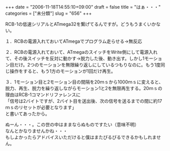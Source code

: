 +++
date = "2006-11-18T14:55:10+09:00"
draft = false
title = "はぁ・・・"
categories = ["未分類"]
slug = "656"
+++

<p>RCB-1の低速シリアルとATmega32を繋げてるんですが。どうもうまくいかない。</p>

<p>１．RCBの電源入れておいてATmegaでプログラム走らせる→無反応</p>

<p>２．RCBの電源入れておいて、ATmegaのスイッチをWrite側にして電源入れて、その後スイッチを反対に動かす→脱力した後、動き出す。しかし1モーション目だけ。2つのモーションを無限繰り返しにしているつもりなのに。もう1度同じ操作をすると、もう1方のモーションが1回だけ再生。</p>

<p>３．1モーション目と2モーション目の間隔を20ｍｓから1000ｍｓに変えると、脱力、再生、脱力を繰り返しながらモーション1と2を無限再生する。20ｍｓの理由はRCB-1コマンドリファレンスに<br />「信号は2バイトですが、2バイト目を送出後、次の信号を送るまでの間に約17ｍｓのリセットが必要となります」<br />と書いてあったから。</p>

<p>ぬーん・・・。この世の中はままならぬものですたい（意味不明）<br />なんとかなりませんかね・・・<br />もしよかったらアドバイスいただけると僕はまたぴるぴるできるかもしれません。</p>

